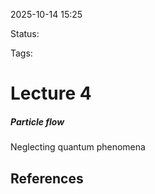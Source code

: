 
2025-10-14 15:25

Status: 

Tags:

# Lecture 4
##### Particle flow
Neglecting quantum phenomena 


## References
